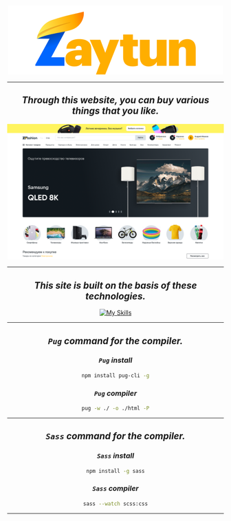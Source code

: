 <!-- pug -w ./ -o ./html -P ==> Pug watch -->
<!-- Watch sass ==>  Sass watch--###>
<!-- sass scss/main.scss css/main.css --watch -->


<div align="center">

 <img src="./assets/logo/Group 3 (1).svg"> 

 ---

 ## ___Through this website, you can buy various things that you like.___

 <img src="./assets/banner/main.png"> 

 ---

 ## ___This site is built on the basis of these technologies.___

 [![My Skills](https://skillicons.dev/icons?i=html,css,js,pug,sass)](https://skillicons.dev)

 ---

 ## ___`Pug` command for the compiler.___

 ### ___`Pug` install___
```bash
npm install pug-cli -g
```

### ___`Pug` compiler___
```bash
pug -w ./ -o ./html -P
```

---

## ___`Sass` command for the compiler.___
### ___`Sass` install___
```bash
npm install -g sass
```

### ___`Sass` compiler___
```bash
sass --watch scss:css
```

---

</div>

